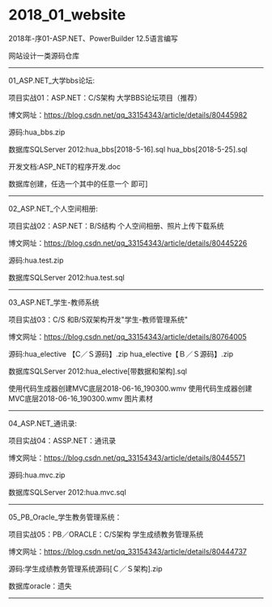 # 2018_01_website

2018年-序01-ASP.NET、PowerBuilder 12.5语言编写

网站设计一类源码仓库

------------------------------------------------------------------------------
01_ASP.NET_大学bbs论坛:

项目实战01：ASP.NET：C/S架构 大学BBS论坛项目（推荐）

博文网址：https://blog.csdn.net/qq_33154343/article/details/80445982

源码:hua_bbs.zip

数据库SQLServer 2012:hua_bbs[2018-5-16].sql   hua_bbs[2018-5-25].sql

开发文档:ASP_NET的程序开发.doc

数据库创建，任选一个其中的任意一个 即可]

------------------------------------------------------------------------------
02_ASP.NET_个人空间相册:

项目实战02：ASP.NET：B/S结构 个人空间相册、照片上传下载系统

博文网址：https://blog.csdn.net/qq_33154343/article/details/80445226

源码:hua.test.zip

数据库SQLServer 2012:hua.test.sql

------------------------------------------------------------------------------
03_ASP.NET_学生-教师系统

项目实战03：C/S 和B/S双架构开发"学生-教师管理系统"

博文网址：https://blog.csdn.net/qq_33154343/article/details/80764005

源码:hua_elective 【C／Ｓ源码】.zip   hua_elective【Ｂ／Ｓ源码】.zip

数据库SQLServer 2012:hua_elective[带数据和架构].sql

使用代码生成器创建MVC底层2018-06-16_190300.wmv     使用代码生成器创建MVC底层2018-06-16_190300.wmv    图片素材 

------------------------------------------------------------------------------
04_ASP.NET_通讯录:

项目实战04：ASSP.NET：通讯录

博文网址：https://blog.csdn.net/qq_33154343/article/details/80445571

源码:hua.mvc.zip

数据库SQLServer 2012:hua.mvc.sql

------------------------------------------------------------------------------
05_PB_Oracle_学生教务管理系统：

项目实战05：PB／ORACLE：C/S架构 学生成绩教务管理系统

博文网址：https://blog.csdn.net/qq_33154343/article/details/80444737

源码:学生成绩教务管理系统源码[Ｃ／Ｓ架构].zip

数据库oracle：遗失

------------------------------------------------------------------------------


